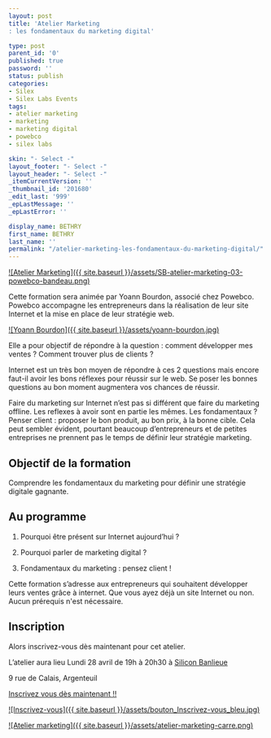 ```yaml
---
layout: post
title: 'Atelier Marketing
: les fondamentaux du marketing digital'

type: post
parent_id: '0'
published: true
password: ''
status: publish
categories:
- Silex
- Silex Labs Events
tags:
- atelier marketing
- marketing
- marketing digital
- powebco
- silex labs

skin: "- Select -"
layout_footer: "- Select -"
layout_header: "- Select -"
_itemCurrentVersion: ''
_thumbnail_id: '201680'
_edit_last: '999'
_epLastMessage: ''
_epLastError: ''

display_name: BETHRY
first_name: BETHRY
last_name: ''
permalink: "/atelier-marketing-les-fondamentaux-du-marketing-digital/"
---
```


[![Atelier Marketing]({{ site.baseurl }}/assets/SB-atelier-marketing-03-powebco-bandeau.png)](https://www.silexlabs.org/wp-content/uploads/2014/04/SB-atelier-marketing-03-powebco-bandeau.png)



Cette formation sera animée par Yoann Bourdon, associé chez Powebco. Powebco accompagne les entrepreneurs dans la réalisation de leur site Internet et la mise en place de leur stratégie web.

[![Yoann Bourdon]({{ site.baseurl }}/assets/yoann-bourdon.jpg)](https://www.silexlabs.org/wp-content/uploads/2014/04/yoann-bourdon.jpg)

Elle a pour objectif de répondre à la question
: comment développer mes ventes ? Comment trouver plus de clients ?

Internet est un très bon moyen de répondre à ces 2 questions mais encore faut-il avoir les bons réflexes pour réussir sur le web. Se poser les bonnes questions au bon moment augmentera vos chances de réussir.

Faire du marketing sur Internet n’est pas si différent que faire du marketing offline. Les reflexes à avoir sont en partie les mêmes. Les fondamentaux ? Penser client
: proposer le bon produit, au bon prix, à la bonne cible. Cela peut sembler évident, pourtant beaucoup d’entrepreneurs et de petites entreprises ne prennent pas le temps de définir leur stratégie marketing.

Objectif de la formation
------------------------

Comprendre les fondamentaux du marketing pour définir une stratégie digitale gagnante.

Au programme
------------

1.  Pourquoi être présent sur Internet aujourd’hui ?
    

2.  Pourquoi parler de marketing digital ?
    

3.  Fondamentaux du marketing
: pensez client !
    

Cette formation s’adresse aux entrepreneurs qui souhaitent développer leurs ventes grâce à internet. Que vous ayez déjà un site Internet ou non. Aucun prérequis n'est nécessaire.

Inscription
-----------

Alors inscrivez-vous dès maintenant pour cet atelier.

L’atelier aura lieu Lundi 28 avril de 19h à 20h30 à [Silicon Banlieue](http://www.siliconbanlieue.fr/contact/ "Silicon Banlieue")

9 rue de Calais, Argenteuil

[Inscrivez vous dès maintenant !!](http://www.siliconbanlieue.fr/evenements/atelier-marketing-digital-fondamentaux/ "S'inscrire")

[![Inscrivez-vous]({{ site.baseurl }}/assets/bouton_Inscrivez-vous_bleu.jpg)](http://www.siliconbanlieue.fr/evenements/atelier-marketing-digital-fondamentaux/ "inscription")

[![Atelier marketing]({{ site.baseurl }}/assets/atelier-marketing-carre.png)](https://www.silexlabs.org/wp-content/uploads/2014/04/atelier-marketing-carre.png)